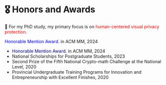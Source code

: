# 🎖 Honors and Awards

🤔 For my PhD study,  my primary focus is on <font color="red">human-centered visual privacy protection</font>. 


<font color="blue">Honorable Mention Award</font>. in ACM MM, 2024
- <font color=DarkBlue>Honorable Mention Award</font>. in ACM MM, 2024
- National Scholarships for Postgraduate Students, 2023
- Second Prize of the Fifth National Crypto-math Challenge at the National Level, 2020
- Provincial Undergraduate Training Programs for Innovation and Entrepreneurship with Excellent Finishes, 2020 
